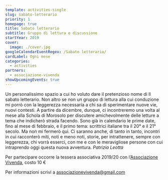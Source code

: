 ```yaml
---
template: activities-single
slug: sabato-letterario
priority: 1
homepage: true
title: Sabato letterario
subtitle: Gruppo di lettura e discussione
startYear: 2019
cover:
  image: ./cover.jpg
googleCalendarEventRegex: /Sabato letterario/
cardLabel: Ogni mese
categories:
  - activities
partners:
  - associazione-vivenda
showUpcomingEvents: true
---
```


<EntryInfo variant="upcoming" label="Il sabato" value="una volta al mese"/>
<EntryInfo variant="teacher" label="A cura di" value="Patrizia Leotta, docente di lettere e socia di [Associazione Vivenda](/partners/associazione-vivenda/)" bottom="6"/>

<Row>
<Col $initial $columned>

Un personalissimo spazio a cui ho voluto dare il pretenzioso nome di Il sabato letterario. Non altro se non un gruppo di lettura alla cui conduzione mi porrò con la leggerezza necessaria a chi sa di sperimentare nuove vie, nuovi contesti. A partire da dicembre, dunque, ci incontreremo una volta al mese alla Schola di Morosolo per discutere amichevolmente delle letture a tema che indicherò strada facendo. Sono già in calendario le prime date, fino al mese di febbraio, e il primo tema: scrittrici italiane tra il 20° e il 21° secolo. Ma non mi fermerò qui. Ci saranno anche, di tanto in tanto, incontri in cui racconterò miti, noti e meno noti, storie, per intrattenere, sempre con leggerezza, chi vorrà esserci, con me e con le meravigliose persone con cui intraprendo oggi questa nuova avventura. *_Patrizia Leotta_*

</Col>
</Row>

<Footnote>

Per partecipare occorre la tessera associativa 2019/20 con l’[Associazione Vivenda](/partners/associazione-vivenda/), costo 10 €

</Footnote>

<ButtonLink href="mailto:associazionevivenda@gmail.com">Per informazioni scrivi a associazionevivenda@gmail.com</ButtonLink>
